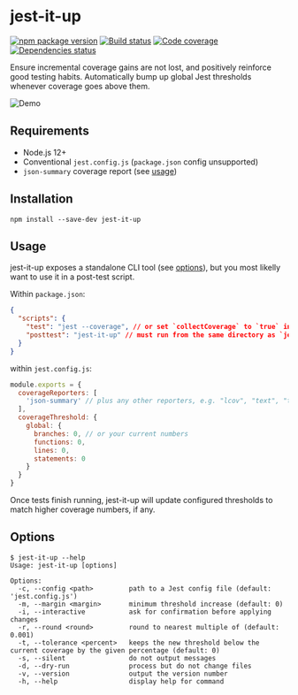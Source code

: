 # jest-it-up

[![npm package version](https://img.shields.io/npm/v/jest-it-up)](https://www.npmjs.com/package/jest-it-up)
[![Build status](https://img.shields.io/github/workflow/status/martinhrvn/jest-it-up/Main)](https://github.com/martinhrvn/jest-it-up/actions)
[![Code coverage](https://img.shields.io/codecov/c/github/martinhrvn/jest-it-up.svg)](https://codecov.io/gh/martinhrvn/jest-it-up)
[![Dependencies status](https://img.shields.io/librariesio/release/npm/jest-it-up)](https://libraries.io/npm/jest-it-up)

Ensure incremental coverage gains are not lost, and positively reinforce good testing habits. Automatically bump up global Jest thresholds whenever coverage goes above them.

![Demo](demo.gif)

## Requirements

- Node.js 12+
- Conventional `jest.config.js` (`package.json` config unsupported)
- `json-summary` coverage report (see [usage](#usage))

## Installation

```console
npm install --save-dev jest-it-up
```

## Usage

jest-it-up exposes a standalone CLI tool (see [options](#options)), but you most likelly want to use it in a post-test script.

Within `package.json`:

```json
{
  "scripts": {
    "test": "jest --coverage", // or set `collectCoverage` to `true` in Jest config
    "posttest": "jest-it-up" // must run from the same directory as `jest.config.js`
  }
}
```

within `jest.config.js`:

```js
module.exports = {
  coverageReporters: [
    'json-summary' // plus any other reporters, e.g. "lcov", "text", "text-summary"
  ],
  coverageThreshold: {
    global: {
      branches: 0, // or your current numbers
      functions: 0,
      lines: 0,
      statements: 0
    }
  }
}
```

Once tests finish running, jest-it-up will update configured thresholds to match higher coverage numbers, if any.

## Options

```console
$ jest-it-up --help
Usage: jest-it-up [options]

Options:
  -c, --config <path>         path to a Jest config file (default: 'jest.config.js')
  -m, --margin <margin>       minimum threshold increase (default: 0)
  -i, --interactive           ask for confirmation before applying changes
  -r, --round <round>         round to nearest multiple of (default: 0.001)
  -t, --tolerance <percent>   keeps the new threshold below the current coverage by the given percentage (default: 0)
  -s, --silent                do not output messages
  -d, --dry-run               process but do not change files
  -v, --version               output the version number
  -h, --help                  display help for command
```
